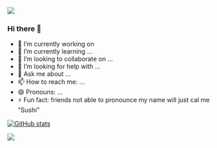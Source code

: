 
![](http://antzuhl.cn:4000/get/@S10143806H.readme)

### Hi there 👋
- 🔭 I’m currently working on 
- 🌱 I’m currently learning ...
- 👯 I’m looking to collaborate on ...
- 🤔 I’m looking for help with ...
- 💬 Ask me about ...
- 📫 How to reach me: ...
- 😄 Pronouns: ...
- ⚡ Fun fact: friends not able to pronounce my name will just cal me "Sushi"

[![GitHub stats](https://github-readme-stats.vercel.app/api?username=S10143806H)](https://github.com/S10143806H/github-readme-stats)

![](https://visitor-badge.glitch.me/badge?page_id=S10143806H.readme)
<!--
**S10143806H/S10143806H** is a ✨ _special_ ✨ repository because its `README.md` (this file) appears on your GitHub profile.

Here are some ideas to get you started:

- 🔭 I’m currently working on ...
- 🌱 I’m currently learning ...
- 👯 I’m looking to collaborate on ...
- 🤔 I’m looking for help with ...
- 💬 Ask me about ...
- 📫 How to reach me: ...
- 😄 Pronouns: ...
- ⚡ Fun fact: ...
-->
